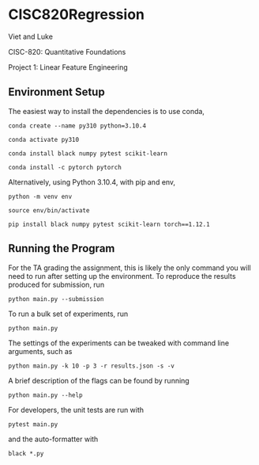 # CISC820Regression
Viet and Luke

CISC-820: Quantitative Foundations

Project 1: Linear Feature Engineering

## Environment Setup
The easiest way to install the dependencies is to use conda,

```conda create --name py310 python=3.10.4 ```

```conda activate py310```

```conda install black numpy pytest scikit-learn```

```conda install -c pytorch pytorch```

Alternatively, using Python 3.10.4, with pip and env,

```python -m venv env```

```source env/bin/activate```

```pip install black numpy pytest scikit-learn torch==1.12.1```

## Running the Program
For the TA grading the assignment, this is likely the only command you will need to run after setting up the environment. To reproduce the results produced for submission, run

```python main.py --submission```

To run a bulk set of experiments, run

```python main.py```

The settings of the experiments can be tweaked with command line arguments, such as

```python main.py -k 10 -p 3 -r results.json -s -v```

A brief description of the flags can be found by running

```python main.py --help```

For developers, the unit tests are run with

```pytest main.py```

and the auto-formatter with

```black *.py```
